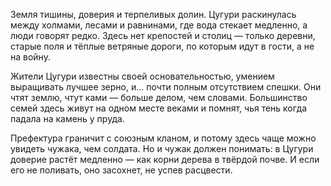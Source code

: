 Земля тишины, доверия и терпеливых долин. Цугури раскинулась между холмами, лесами и равнинами, где вода стекает медленно, а люди говорят редко. Здесь нет крепостей и столиц — только деревни, старые поля и тёплые ветряные дороги, по которым идут в гости, а не на войну.

Жители Цугури известны своей основательностью, умением выращивать лучшее зерно, и… почти полным отсутствием спешки. Они чтят землю, чтут ками — больше делом, чем словами. Большинство семей здесь живут на одном месте веками и помнят, чья тень когда падала на камень у пруда.

Префектура граничит с союзным кланом, и потому здесь чаще можно увидеть чужака, чем солдата. Но и чужак должен понимать: в Цугури доверие растёт медленно — как корни дерева в твёрдой почве. И если его не поливать, оно засохнет, не успев расцвести.